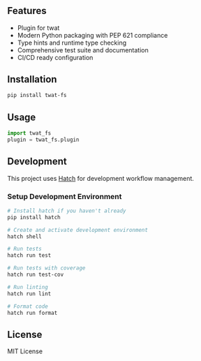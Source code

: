 # 



## Features

- Plugin for twat
- Modern Python packaging with PEP 621 compliance
- Type hints and runtime type checking
- Comprehensive test suite and documentation
- CI/CD ready configuration

## Installation

```bash
pip install twat-fs
```

## Usage

```python
import twat_fs
plugin = twat_fs.plugin
```

## Development

This project uses [Hatch](https://hatch.pypa.io/) for development workflow management.

### Setup Development Environment

```bash
# Install hatch if you haven't already
pip install hatch

# Create and activate development environment
hatch shell

# Run tests
hatch run test

# Run tests with coverage
hatch run test-cov

# Run linting
hatch run lint

# Format code
hatch run format
```

## License

MIT License 